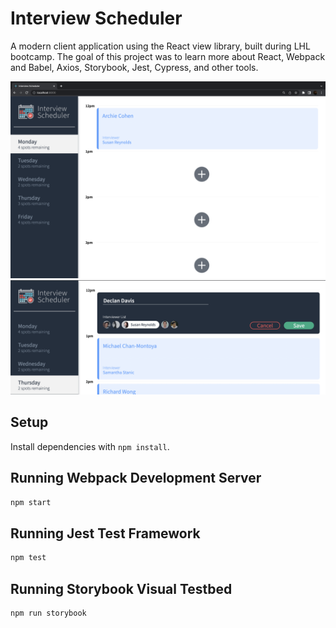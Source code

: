 # Interview Scheduler

A modern client application using the React view library, built during LHL bootcamp. The goal of this project was to learn more about React, Webpack and Babel, Axios, Storybook, Jest, Cypress, and other tools.



!["home"](https://github.com/DexTheFish/scheduler/blob/master/docs/home.png?raw=true)  
!["filled form"](https://github.com/DexTheFish/scheduler/blob/master/docs/form-full.png?raw=true)  
<!--
[static example](https://github.com/lighthouse-labs/scheduler-sass/blob/master/index.html)
!["empty form"](https://github.com/DexTheFish/scheduler/blob/master/docs/form-empty.png?raw=true)  
!["saving"](https://github.com/DexTheFish/scheduler/blob/master/docs/form-saving.png?raw=true)  
!["diagram"](https://github.com/DexTheFish/scheduler/blob/master/docs/diagram.png?raw=true)  
-->
## Setup

Install dependencies with `npm install`.

## Running Webpack Development Server

```sh
npm start
```

## Running Jest Test Framework

```sh
npm test
```

## Running Storybook Visual Testbed

```sh
npm run storybook
```
